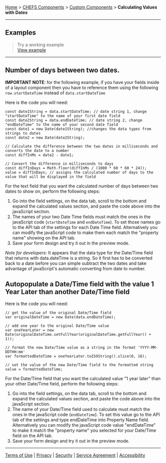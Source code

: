 [Home](index) > [CHEFS Components](CHEFS-Components) > [Custom Components](Custom-components) > **Calculating Values with Dates**
***

## Examples
> Try a working example<br>
> [View example](https://submit.digital.gov.bc.ca/app/form/submit?f=506ccffb-b0c5-49b3-8f8f-8e5f9809e1a5)

<!-- > Download this example file and [import](Importing-and-exporting-form-designs) it into your design<br>
> [example_counting_days_between_two_dates_schema.json](examples/example_counting_days_between_two_dates_schema.json) -->

***
## Number of days between two dates.  

**IMPORTANT NOTE**: for the following example, if you have your fields inside of a layout component then you have to reference them using the following
```row.startDateTime``` instead of ```data.startDateTime```  

Here is the code you will need:

``` 
const date1String = data.startDateTime; // date string 1, change "startDateTime" to the name of your first date field  
const date2String = data.endDateTime; // date string 2, change "endDateTime" to the name of your second date field  
const date1 = new Date(date1String); //changes the data types from strings to dates  
const date2 = new Date(date2String); 

// Calculate the difference between the two dates in milliseconds and converts the date to a number  
const diffInMs = date2 - date1;  

// Convert the difference in milliseconds to days  
const diffInDays = Math.floor(diffInMs / (1000 * 60 * 60 * 24));  
value = diffInDays; // assigns the calculated number of days to the value that will be displayed in the field  
```

For the text field that you want the calculated number of days between two dates to show on, perform the following steps:  
1. Go into the field settings, on the data tab, scroll to the bottom and expand the calculated values section, and paste the code above into the javaScript section.   
2. The names of your two Date Time fields must match the ones in the javaScript code (```startDateTime``` and ```endDateTime```).  To set those names go to the API tab of the settings for each Date Time field. Alternatively you can modify the javaScript code to make them each match the "property name" showing on the API tab.   
3. Save your form design and try it out in the preview mode.  

_Note for developers_: It appears that the data type for the Date/Time field that returns with data.dateTime is a string. So it first has to be converted back to a date before you can simple subtract the two dates and take advantage of javaScript's automatic converting from date to number.  

## Autopopulate a Date/Time field with the value 1 Year Later than another Date/Time field
<!-- **[Back to top](#top)** -->

Here is the code you will need:
```  
// get the value of the original Date/Time field
var originalDateTime = new Date(data.endDateTime);

// add one year to the original Date/Time value
var oneYearLater = new Date(originalDateTime.setFullYear(originalDateTime.getFullYear() + 1));

// format the new Date/Time value as a string in the format 'YYYY-MM-DDTHH:mm'
var formattedDateTime = oneYearLater.toISOString().slice(0, 16);

// set the value of the new Date/Time field to the formatted string
value = formattedDateTime;  
```  
For the Date/Time field that you want the calculated value "1 year later" than your other Date/Time field, perform the following steps:  
1. Go into the field settings, on the data tab, scroll to the bottom and expand the calculated values section, and paste the code above into the javaScript section.   
2. The name of your Date/Time field used to calculate must match the ones in the javaScript code (```endDateTime```).  To set this value go to the API tab of the settings and type endDateTime into Property Name field. Alternatively you can modify the javaScript code value "endDateTime" to make it match the "property name" you selected for your Date/Time field on the API tab.   
3. Save your form design and try it out in the preview mode.   

***
[Terms of Use](Terms-of-Use) | [Privacy](Privacy) | [Security](Security) | [Service Agreement](Service-Agreement) | [Accessibility](Accessibility)
